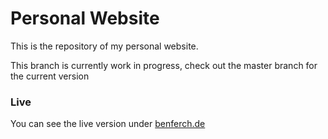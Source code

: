 # Personal Website

This is the repository of my personal website.

This branch is currently work in progress, check out the master branch for the current version

### Live
You can see the live version under [benferch.de](benferch.de)
